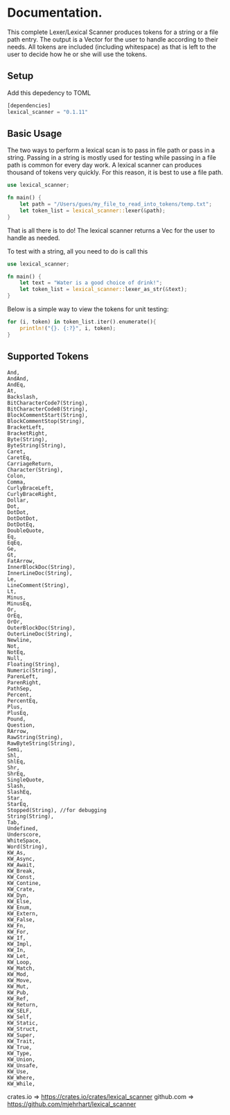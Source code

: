 # Documentation.
This complete Lexer/Lexical Scanner produces tokens for a string or a file path entry. The output is a Vector<Token> for the user to handle according to their needs. All tokens are included (including whitespace) as that is left to the user to decide how he or she will use the tokens.

## Setup
Add this depedency to TOML
``` rust
[dependencies]
lexical_scanner = "0.1.11"
```

## Basic Usage 
The two ways to perform a lexical scan is to pass in file path or pass in a string. Passing in a string is mostly used for testing while passing in a file path is common for every day work. A lexical scanner can produces thousand of tokens very quickly. For this reason, it is best to use a file path.
``` rust
use lexical_scanner;

fn main() {
    let path = "/Users/gues/my_file_to_read_into_tokens/temp.txt";
    let token_list = lexical_scanner::lexer(&path); 
}
```
That is all there is to do!  The lexical scanner returns a Vec<Token> for the user to handle as needed. 

To test with a string, all you need to do is call this
``` rust
use lexical_scanner;

fn main() {
    let text = "Water is a good choice of drink!";
    let token_list = lexical_scanner::lexer_as_str(&text); 
}
```

Below is a simple way to view the tokens for unit testing:
``` rust
for (i, token) in token_list.iter().enumerate(){
    println!("{}. {:?}", i, token);
}
```
## Supported Tokens
```
And,
AndAnd,
AndEq,
At,
Backslash,
BitCharacterCode7(String),
BitCharacterCode8(String),
BlockCommentStart(String),
BlockCommentStop(String),
BracketLeft,
BracketRight,
Byte(String),
ByteString(String),
Caret,
CaretEq,
CarriageReturn,
Character(String),
Colon,
Comma,
CurlyBraceLeft,
CurlyBraceRight,
Dollar,
Dot,
DotDot,
DotDotDot,
DotDotEq,
DoubleQuote,
Eq,
EqEq,
Ge,
Gt,
FatArrow,
InnerBlockDoc(String),
InnerLineDoc(String),
Le,
LineComment(String),
Lt,
Minus,
MinusEq,
Or,
OrEq,
OrOr,
OuterBlockDoc(String),
OuterLineDoc(String),
Newline,
Not,
NotEq,
Null,
Floating(String),
Numeric(String),
ParenLeft,
ParenRight,
PathSep,
Percent,
PercentEq,
Plus,
PlusEq,
Pound,
Question,
RArrow,
RawString(String),
RawByteString(String),
Semi,
Shl,
ShlEq,
Shr,
ShrEq,
SingleQuote,
Slash,
SlashEq,
Star,
StarEq,
Stopped(String), //for debugging
String(String),
Tab,
Undefined,
Underscore,
WhiteSpace,
Word(String),
KW_As,
KW_Async,
KW_Await,
KW_Break,
KW_Const,
KW_Contine,
KW_Crate,
KW_Dyn,
KW_Else,
KW_Enum,
KW_Extern,
KW_False,
KW_Fn,
KW_For,
KW_If,
KW_Impl,
KW_In,
KW_Let,
KW_Loop,
KW_Match,
KW_Mod,
KW_Move,
KW_Mut,
KW_Pub,
KW_Ref,
KW_Return,
KW_SELF,
KW_Self,
KW_Static,
KW_Struct,
KW_Super,
KW_Trait,
KW_True,
KW_Type,
KW_Union,
KW_Unsafe,
KW_Use,
KW_Where,
KW_While,
```

crates.io => https://crates.io/crates/lexical_scanner
github.com => https://github.com/mjehrhart/lexical_scanner
